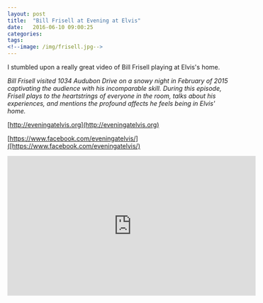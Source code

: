 ```yaml
---
layout: post
title:  "Bill Frisell at Evening at Elvis"
date:   2016-06-10 09:00:25
categories: 
tags: 
<!--image: /img/frisell.jpg-->
---
```


I stumbled upon a really great video of Bill Frisell playing at Elvis's home.  

*Bill Frisell visited 1034 Audubon Drive on a snowy night in February of 2015 captivating the audience with his incomparable skill. During this episode, Frisell plays to the heartstrings of everyone in the room, talks about his experiences, and mentions the profound affects he feels being in Elvis' home.*

[http://eveningatelvis.org](http://eveningatelvis.org)

[https://www.facebook.com/eveningatelvis/]([https://www.facebook.com/eveningatelvis/)

<iframe width="560" height="315" src="https://www.youtube.com/embed/nydaKg-b-Ho" frameborder="0" allowfullscreen></iframe>